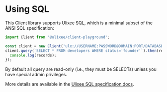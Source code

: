 # Using SQL

This Client library supports Ulixee SQL, which is a minimal subset of the ANSI SQL specification:

```javascript
import Client from '@ulixee/client-playground';

const client = new Client('ulx://USERNAME:PASSWORD@DOMAIN:PORT/DATABASE');
client.query(`SELECT * FROM developers WHERE status='founder'`).then(records => {
  console.log(records);
});
```

By default all query are read-only (i.e., they must be SELECTs) unless you have special admin privileges. 

More details are available in the [Ulixee SQL specification docs](../../sql).